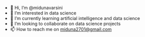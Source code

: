 - 👋 Hi, I’m @midunavarsini
- 👀 I’m interested in data science
- 🌱 I’m currently learning artificial intelligence and data science
- 💞️ I’m looking to collaborate on data science projects
- 📫 How to reach me on miduna2701@gmail.com

<!---
midunavarsini/midunavarsini is a ✨ special ✨ repository because its `README.md` (this file) appears on your GitHub profile.
You can click the Preview link to take a look at your changes.
--->
